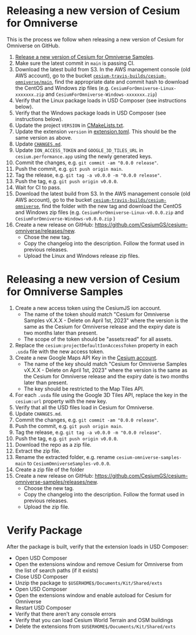 # Releasing a new version of Cesium for Omniverse

This is the process we follow when releasing a new version of Cesium for Omniverse on GitHub.

1. [Release a new version of Cesium for Omniverse Samples](#releasing-a-new-version-of-cesium-for-omniverse-samples).
3. Make sure the latest commit in `main` is passing CI.
4. Download the latest build from S3. In the AWS management console (old AWS account), go to the bucket [`cesium-travis-builds/cesium-omniverse/main`](https://s3.console.aws.amazon.com/s3/buckets/cesium-travis-builds?region=us-east-1&prefix=cesium-omniverse/main/&showversions=false), find the appropriate date and commit hash to download the CentOS and Windows zip files (e.g. `CesiumForOmniverse-Linux-xxxxxxx.zip` and `CesiumForOmniverse-Windows-xxxxxxx.zip`)
5. Verify that the Linux package loads in USD Composer (see instructions below).
6. Verify that the Windows package loads in USD Composer (see instructions below).
7. Update the project `VERSION` in [CMakeLists.txt](../../CMakeLists.txt).
8. Update the extension `version` in [extension.toml](../../exts/cesium.omniverse/config/extension.toml). This should be the same version as above.
9. Update [`CHANGES.md`](CHANGES.md).
10. Update `ION_ACCESS_TOKEN` and `GOOGLE_3D_TILES_URL` in `cesium.performance.app` using the newly generated keys.
11. Commit the changes, e.g. `git commit -am "0.0.0 release"`.
12. Push the commit, e.g. `git push origin main`.
13. Tag the release, e.g. `git tag -a v0.0.0 -m "0.0.0 release"`.
14. Push the tag, e.g. `git push origin v0.0.0`.
15. Wait for CI to pass.
16. Download the latest build from S3. In the AWS management console (old AWS account), go to the bucket [`cesium-travis-builds/cesium-omniverse`](https://s3.console.aws.amazon.com/s3/buckets/cesium-travis-builds?prefix=cesium-omniverse/&region=us-east-1), find the folder with the new tag and download the CentOS and Windows zip files (e.g. `CesiumForOmniverse-Linux-v0.0.0.zip` and `CesiumForOmniverse-Windows-v0.0.0.zip` )
17. Create a new release on GitHub: https://github.com/CesiumGS/cesium-omniverse/releases/new.
    * Chose the new tag.
    * Copy the changelog into the description. Follow the format used in previous releases.
    * Upload the Linux and Windows release zip files.

# Releasing a new version of Cesium for Omniverse Samples

1. Create a new access token using the CesiumJS ion account.
    * The name of the token should match "Cesium for Omniverse Samples vX.X.X - Delete on April 1st, 2023" where the version is the same as the Cesium for Omniverse release and the expiry date is two months later than present.
    * The scope of the token should be "assets:read" for all assets.
2. Replace the `cesium:projectDefaultIonAccessToken` property in each `.usda` file with the new access token.
3. Create a new Google Maps API Key in the [Cesium account](https://console.cloud.google.com/google/maps-apis/credentials?project=threed-tiles-api-testing).
    * The name of the key should match "Cesium for Omniverse Samples vX.X.X - Delete on April 1st, 2023" where the version is the same as the Cesium for Omniverse release and the expiry date is two months later than present.
    * The key should be restricted to the Map Tiles API.
4. For each `.usda` file using the Google 3D Tiles API, replace the key in the `cesium:url` property with the new key.
5. Verify that all the USD files load in Cesium for Omniverse.
6. Update `CHANGES.md`.
7. Commit the changes, e.g. `git commit -am "0.0.0 release"`.
8. Push the commit, e.g. `git push origin main`.
9. Tag the release, e.g. `git tag -a v0.0.0 -m "0.0.0 release"`.
10. Push the tag, e.g. `git push origin v0.0.0`.
11. Download the repo as a zip file.
12. Extract the zip file.
13. Rename the extracted folder, e.g. rename `cesium-omniverse-samples-main` to `CesiumOmniverseSamples-v0.0.0`.
14. Create a zip file of the folder
15. Create a new release on GitHub: https://github.com/CesiumGS/cesium-omniverse-samples/releases/new.
    * Choose the new tag.
    * Copy the changelog into the description. Follow the format used in previous releases.
    * Upload the zip file.


# Verify Package

After the package is built, verify that the extension loads in USD Composer:

* Open USD Composer
* Open the extensions window and remove Cesium for Omniverse from the list of search paths (if it exists)
* Close USD Composer
* Unzip the package to `$USERHOME$/Documents/Kit/Shared/exts`
* Open USD Composer
* Open the extensions window and enable autoload for Cesium for Omniverse
* Restart USD Composer
* Verify that there aren't any console errors
* Verify that you can load Cesium World Terrain and OSM buildings
* Delete the extensions from `$USERHOME$/Documents/Kit/Shared/exts`

